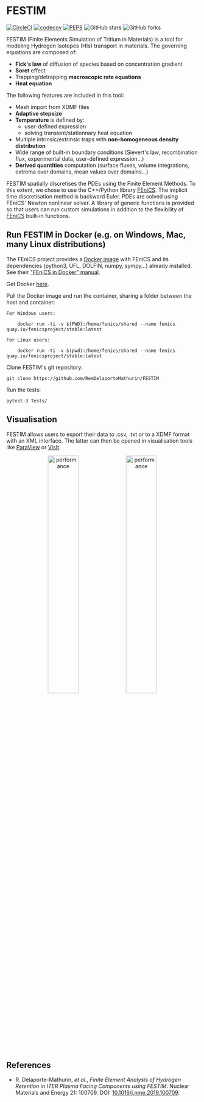 # FESTIM

[![CircleCI](https://circleci.com/gh/RemDelaporteMathurin/FESTIM.svg?style=svg&circle-token=ecc5a4a8c75955af6c238d255465bc04dfaaaf8e)](https://circleci.com/gh/RemDelaporteMathurin/FESTIM)
[![codecov](https://codecov.io/gh/RemDelaporteMathurin/FESTIM/branch/master/graph/badge.svg?token=AK3A9CV2D3)](https://codecov.io/gh/RemDelaporteMathurin/FESTIM)
[![PEP8](https://img.shields.io/badge/code%20style-pep8-violet.svg)](https://www.python.org/dev/peps/pep-0008/)
![GitHub stars](https://img.shields.io/github/stars/RemDelaporteMathurin/FESTIM.svg?logo=github&label=Stars&logoColor=white)
![GitHub forks](https://img.shields.io/github/forks/RemDelaporteMathurin/FESTIM.svg?logo=github&label=Forks&logoColor=white)

FESTIM (Finite Elements Simulation of Tritium in Materials) is a tool for modeling Hydrogen Isotopes (HIs) transport in materials. 
The governing equations are composed of:
- **Fick's law** of diffusion of species based on concentration gradient
- **Soret** effect
- Trapping/detrapping **macroscopic rate equations**
- **Heat equation**


The following features are included in this tool:
- Mesh import from XDMF files
- **Adaptive stepsize**
- **Temperature** is defined by:
    - user-defined expression
    - solving transient/stationnary heat equation
- Multiple intrinsic/extrinsic traps with **non-homogeneous density distribution**
- Wide range of built-in boundary conditions (Sievert's law, recombination flux, experimental data, user-defined expression...)
- **Derived quantities** computation (surface fluxes, volume integrations, extrema over domains, mean values over domains...)

FESTIM spatially discretises the PDEs using the Finite Element Methods. To this extent, we chose to use the C++/Python library [FEniCS](https://fenicsproject.org). 
The implicit time discretisation method is backward Euler.
PDEs are solved using FEniCS' Newton nonlinear solver. A library of generic functions is provided so that users can run custom simulations in addition to the flexibility of [FEniCS](https://fenicsproject.org) built-in functions.

## Run FESTIM in Docker (e.g. on Windows, Mac, many Linux distributions)
The FEniCS project provides a [Docker image](https://hub.docker.com/r/fenicsproject/stable/) with FEniCS and its dependencies (python3, UFL, DOLFIN, numpy, sympy...)  already installed. See their ["FEniCS in Docker" manual](https://fenics.readthedocs.io/projects/containers/en/latest/).

Get Docker [here](https://www.docker.com/community-edition).

Pull the Docker image and run the container, sharing a folder between the host and container:

    For Windows users:

        docker run -ti -v ${PWD}:/home/fenics/shared --name fenics quay.io/fenicsproject/stable:latest

    For Linux users:

        docker run -ti -v $(pwd):/home/fenics/shared --name fenics quay.io/fenicsproject/stable:latest

Clone FESTIM's git repository:

    git clone https://github.com/RemDelaporteMathurin/FESTIM
    
Run the tests:

    pytest-3 Tests/
## Visualisation
FESTIM allows users to export their data to .csv, .txt or to a XDMF format with an XML interface. The latter can then be opened in visualisation tools like [ParaView](https://www.paraview.org/) or [VisIt](https://wci.llnl.gov/simulation/computer-codes/visit/).
<p align="center">
  <img alt="performance" src="https://user-images.githubusercontent.com/40028739/69346147-9abb6980-0c72-11ea-80e7-9c0a76659268.png" width="40%"> <img alt="performance" src="https://user-images.githubusercontent.com/40028739/69346752-9d6a8e80-0c73-11ea-96c1-27b6104eb9ff.png" width="40%">
</p>

## References
- R. Delaporte-Mathurin, _et al._, _Finite Element Analysis of Hydrogen Retention in ITER Plasma Facing Components using FESTIM_. Nuclear Materials and Energy 21: 100709. DOI: [10.1016/j.nme.2019.100709](https://doi.org/10.1016/j.nme.2019.100709).

